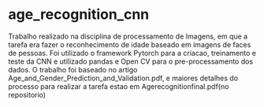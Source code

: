 # age_recognition_cnn
Trabalho realizado na disciplina de processamento de Imagens, em que a tarefa era fazer o reconhecimento de idade baseado em imagens de faces de pessoas. Foi utilizado o framework Pytorch para a criacao, treinamento e teste da CNN e utilizado pandas e Open CV para o pre-processamento dos dados. O trabalho foi baseado no artigo Age_and_Gender_Prediction_and_Validation.pdf, e maiores detalhes do processo para realizar a tarefa estao em Agerecognitionfinal.pdf(no repositorio)
